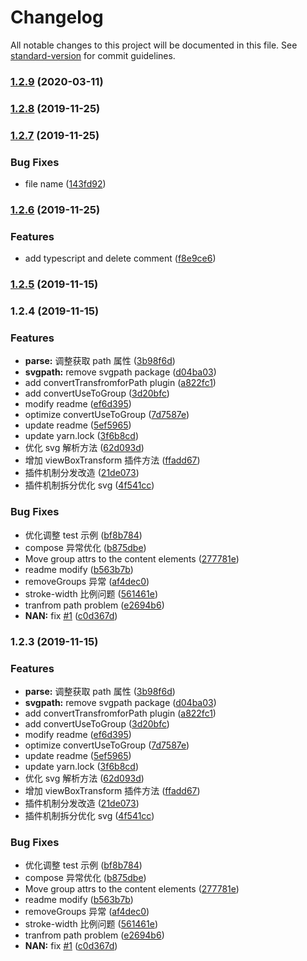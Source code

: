 # Changelog

All notable changes to this project will be documented in this file. See [standard-version](https://github.com/conventional-changelog/standard-version) for commit guidelines.

### [1.2.9](https://github.com/pfan123/convertpath/compare/v1.2.8...v1.2.9) (2020-03-11)

### [1.2.8](https://github.com/pfan123/convertpath/compare/v1.2.7...v1.2.8) (2019-11-25)

### [1.2.7](https://github.com/pfan123/convertpath/compare/v1.2.6...v1.2.7) (2019-11-25)

### Bug Fixes

- file name ([143fd92](https://github.com/pfan123/convertpath/commit/143fd921ef3d76524dc634ce4c4d091e1189b940))

### [1.2.6](https://github.com/pfan123/convertpath/compare/v1.2.5...v1.2.6) (2019-11-25)

### Features

- add typescript and delete comment ([f8e9ce6](https://github.com/pfan123/convertpath/commit/f8e9ce6c862a791775689f15923b54948d828a7f))

### [1.2.5](https://github.com/pfan123/convertpath/compare/v1.2.4...v1.2.5) (2019-11-15)

### 1.2.4 (2019-11-15)

### Features

- **parse:** 调整获取 path 属性 ([3b98f6d](https://github.com/pfan123/convertpath/commit/3b98f6d28f36ed02a9b99fcac3aa58ef22e6a8a3))
- **svgpath:** remove svgpath package ([d04ba03](https://github.com/pfan123/convertpath/commit/d04ba03bda7a59e64c15f00cfa2d03287623914e))
- add convertTransfromforPath plugin ([a822fc1](https://github.com/pfan123/convertpath/commit/a822fc18d4f6e3f415d8477ff7d90ce25709ad6c))
- add convertUseToGroup ([3d20bfc](https://github.com/pfan123/convertpath/commit/3d20bfcb12cfa550e6e6e6a5724b0f92215d6bd4))
- modify readme ([ef6d395](https://github.com/pfan123/convertpath/commit/ef6d39523c0c11ded2dab64fe16410bcded5974f))
- optimize convertUseToGroup ([7d7587e](https://github.com/pfan123/convertpath/commit/7d7587e5ef7c1849c6e524b300622f80f37c78c5))
- update readme ([5ef5965](https://github.com/pfan123/convertpath/commit/5ef5965e5edf5b0ad556e8d44f0029d65e857906))
- update yarn.lock ([3f6b8cd](https://github.com/pfan123/convertpath/commit/3f6b8cdcf61b484943ad29347cf62446d6c74d83))
- 优化 svg 解析方法 ([62d093d](https://github.com/pfan123/convertpath/commit/62d093d5fadf62d6a7cec50d9cac0c7717c18a6f))
- 增加 viewBoxTransform 插件方法 ([ffadd67](https://github.com/pfan123/convertpath/commit/ffadd67b48ac71b41bee753903ae6db1a1b100f5))
- 插件机制分发改造 ([21de073](https://github.com/pfan123/convertpath/commit/21de0738b2d77c34917d17d765cee1deebbd4f68))
- 插件机制拆分优化 svg ([4f541cc](https://github.com/pfan123/convertpath/commit/4f541cc2cd010694b5e037d20e40cb4be141a39f))

### Bug Fixes

- 优化调整 test 示例 ([bf8b784](https://github.com/pfan123/convertpath/commit/bf8b784c12b135acbe8ab6172b2ee7f700cf9c09))
- compose 异常优化 ([b875dbe](https://github.com/pfan123/convertpath/commit/b875dbed63b9d17f0a8348efbd98f02bfa0afd78))
- Move group attrs to the content elements ([277781e](https://github.com/pfan123/convertpath/commit/277781e790e2b4b997d8926c88fe54f49628a46b))
- readme modify ([b563b7b](https://github.com/pfan123/convertpath/commit/b563b7b7ce56d0ee909c9c4e159bf994eca93a0b))
- removeGroups 异常 ([af4dec0](https://github.com/pfan123/convertpath/commit/af4dec05b9f091c1ba9f5a759efd79b7beeed731))
- stroke-width 比例问题 ([561461e](https://github.com/pfan123/convertpath/commit/561461e4d69f97da6767de686a65101bddcc3327))
- tranfrom path problem ([e2694b6](https://github.com/pfan123/convertpath/commit/e2694b683007c7aeda7e2685d930a85abc1334b6))
- **NAN:** fix [#1](https://github.com/pfan123/convertpath/issues/1) ([c0d367d](https://github.com/pfan123/convertpath/commit/c0d367d0c4c578cc0c3519bac831cbe702466bcf))

### 1.2.3 (2019-11-15)

### Features

- **parse:** 调整获取 path 属性 ([3b98f6d](https://github.com/pfan123/convertpath/commit/3b98f6d28f36ed02a9b99fcac3aa58ef22e6a8a3))
- **svgpath:** remove svgpath package ([d04ba03](https://github.com/pfan123/convertpath/commit/d04ba03bda7a59e64c15f00cfa2d03287623914e))
- add convertTransfromforPath plugin ([a822fc1](https://github.com/pfan123/convertpath/commit/a822fc18d4f6e3f415d8477ff7d90ce25709ad6c))
- add convertUseToGroup ([3d20bfc](https://github.com/pfan123/convertpath/commit/3d20bfcb12cfa550e6e6e6a5724b0f92215d6bd4))
- modify readme ([ef6d395](https://github.com/pfan123/convertpath/commit/ef6d39523c0c11ded2dab64fe16410bcded5974f))
- optimize convertUseToGroup ([7d7587e](https://github.com/pfan123/convertpath/commit/7d7587e5ef7c1849c6e524b300622f80f37c78c5))
- update readme ([5ef5965](https://github.com/pfan123/convertpath/commit/5ef5965e5edf5b0ad556e8d44f0029d65e857906))
- update yarn.lock ([3f6b8cd](https://github.com/pfan123/convertpath/commit/3f6b8cdcf61b484943ad29347cf62446d6c74d83))
- 优化 svg 解析方法 ([62d093d](https://github.com/pfan123/convertpath/commit/62d093d5fadf62d6a7cec50d9cac0c7717c18a6f))
- 增加 viewBoxTransform 插件方法 ([ffadd67](https://github.com/pfan123/convertpath/commit/ffadd67b48ac71b41bee753903ae6db1a1b100f5))
- 插件机制分发改造 ([21de073](https://github.com/pfan123/convertpath/commit/21de0738b2d77c34917d17d765cee1deebbd4f68))
- 插件机制拆分优化 svg ([4f541cc](https://github.com/pfan123/convertpath/commit/4f541cc2cd010694b5e037d20e40cb4be141a39f))

### Bug Fixes

- 优化调整 test 示例 ([bf8b784](https://github.com/pfan123/convertpath/commit/bf8b784c12b135acbe8ab6172b2ee7f700cf9c09))
- compose 异常优化 ([b875dbe](https://github.com/pfan123/convertpath/commit/b875dbed63b9d17f0a8348efbd98f02bfa0afd78))
- Move group attrs to the content elements ([277781e](https://github.com/pfan123/convertpath/commit/277781e790e2b4b997d8926c88fe54f49628a46b))
- readme modify ([b563b7b](https://github.com/pfan123/convertpath/commit/b563b7b7ce56d0ee909c9c4e159bf994eca93a0b))
- removeGroups 异常 ([af4dec0](https://github.com/pfan123/convertpath/commit/af4dec05b9f091c1ba9f5a759efd79b7beeed731))
- stroke-width 比例问题 ([561461e](https://github.com/pfan123/convertpath/commit/561461e4d69f97da6767de686a65101bddcc3327))
- tranfrom path problem ([e2694b6](https://github.com/pfan123/convertpath/commit/e2694b683007c7aeda7e2685d930a85abc1334b6))
- **NAN:** fix [#1](https://github.com/pfan123/convertpath/issues/1) ([c0d367d](https://github.com/pfan123/convertpath/commit/c0d367d0c4c578cc0c3519bac831cbe702466bcf))
